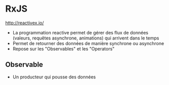 # RxJS
http://reactivex.io/
* La programmation reactive permet de gérer des flux de données (valeurs, requêtes asynchrone, animations) qui arrivent dans le temps
* Permet de retourner des données de manière synchrone ou asynchrone
* Repose sur les "Observables" et les "Operators"

## Observable
* Un producteur qui pousse des données